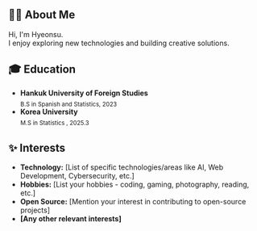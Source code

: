 ## 👨‍💻 About Me

Hi, I'm Hyeonsu.   
I enjoy exploring new technologies and building creative solutions.

## 🎓 Education

* **Hankuk University of Foreign Studies**    
  <sub>B.S in Spanish and Statistics, 2023</sub>
* **Korea University**   
  <sub>M.S in Statistics , 2025.3</sub>


## ✨ Interests

* **Technology:**  [List of specific technologies/areas like AI, Web Development, Cybersecurity, etc.]
* **Hobbies:** [List your hobbies - coding, gaming, photography, reading, etc.]
* **Open Source:** [Mention your interest in contributing to open-source projects]
* **[Any other relevant interests]**
